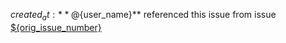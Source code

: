 ${created_at}: **@${user_name}** referenced this issue from issue <a href="${orig_issue_url}">${orig_issue_number}</a>
